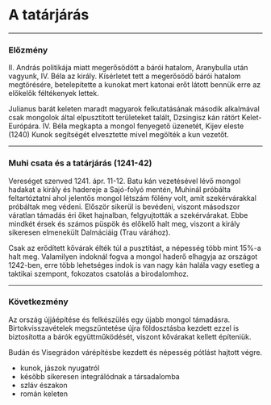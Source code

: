 # A tatárjárás
---

### Előzmény
II. András politikája miatt megerősödött a bárói hatalom, Aranybulla után vagyunk, IV. Béla az király. Kísérletet tett a megerősödő bárói hatalom megtörésére, betelepítette a kunokat mert katonai erőt látott bennük erre az előkelők féltékenyek lettek.

Julianus barát keleten maradt magyarok felkutatásának második alkalmával csak mongolok által elpusztított területeket talált, Dzsingisz kán rátört Kelet-Európára. IV. Béla megkapta a mongol fenyegető üzenetét, Kijev eleste (1240)
Kunok segítségét elvesztette mivel megölték a kun vezetőt.

---

### Muhi csata és a tatárjárás (1241-42)
Vereséget szenved 1241. ápr. 11-12. Batu kán vezetésével lévő mongol hadakat a király és hadereje a Sajó-folyó mentén, Muhinál próbálta feltartóztatni ahol jelentős mongol létszám fölény volt, amit szekérvárakkal próbáltak meg védeni. Először sikerül is bevédeni, viszont másodszor váratlan támadás éri őket hajnalban, felgyujtották a szekérvárakat. Ebbe mindkét érsek és számos püspök és előkelő halt meg, viszont a király sikeresen elmenekült Dalmáciáig (Trau várához).

Csak az erődített kővárak élték túl a pusztítást, a népesség több mint 15%-a halt meg. Valamilyen indoknál fogva a mongol haderő elhagyja az országot 1242-ben, erre több lehetséges indok is van nagy kán halála vagy esetleg a taktikai szempont, fokozatos csatolás a birodalomhoz.

---

### Következmény
Az ország újjáépítése és felkészülés egy újabb mongol támadásra. Birtokvisszavételek megszüntetése újra földosztásba kezdett ezzel is biztosította a bárók együttműködését, viszont kővárakat kellett építeniük.

Budán és Visegrádon várépítésbe kezdett és népesség pótlást hajtott végre.
- kunok, jászok nyugatról
- késöbb sikeresen integrálódnak a társadalomba
- szláv északon
- román keleten
